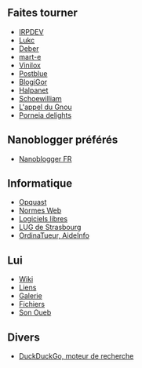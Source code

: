 ## Faites tourner

  * [IRPDEV](http://blog.irpdev.fr/ "Le blog d'IRPDEV")
  * [Lukc](http://lukc.upyum.com/ "Page de Lukc")
  * [Deber](http://oceamer.com/~interlude/ "Journal du projet de Deber")
  * [mart-e](http://mart-e.be/ "about life, linux and everything")
  * [Vinilox](http://vinilox.eu/ "Le blog de Vinilox")
  * [Postblue](http://postblue.info/ "Le blog de Postblue")
  * [BlogiGor](https://id-libre.org/ "blogiGor|traces éphémères")
  * [Halpanet](http://www.halpanet.org/ "Découvrir la liberté informatique avec Halpanet")
  * [Schoewilliam](http://schoewilliam.fr/ "Carnet web d'un habitant de la banquise GNU/Linuxienne.")
  * [L'appel du Gnou](http://blog.wolf.am/ "Le blog d'un vadrouilleur libre, explorateur de gnu/linux et d'autres horizons")
  * [Porneia delights](http://porneia.free.fr/pub/ "I used to be schizophrenic but now we are going much better. We are the Porneia delights. We are persistent and reluctant. We also do not really come from outer space.")

<!-- Useless links
* [fabienwang](http://www.fabienwang.fr/ "Adepte et développeur de logiciels Libres")
* [L'antre de Lenezir](http://blog.lenezir.fr/ "Les péripéties d'un linuxien sur frugalware")
<a href="http://thebubblelove10.skyrock.com/" title="Journal de Frenchlover">Frenchlover</a><br />
<a href="http://zmeuh.net/" title="Oh la vache !">Zmeuh.NET</a><br />
<a href="http://dany-the-red.net/" title="Le blog de Dany the red">Dany the Red</a><br />
<a href="http://12.dud-t.org/" title="D Weblog System">D Weblog System</a><br />
<a href="http://blog.upyum.com/" title="Le Bar à Kooda">Bar à Kooda</a><br />
-->

## Nanoblogger préférés

  * [Nanoblogger FR](http://oceamer.com/~nanoblogger/ "Le site non officiel francophone du c&eacute;l&egrave;bre outil de publication en mode console : Nanoblogger")

## Informatique

  * [Opquast](http://reporting.opquast.com/fr/ "Site pour &eacute;valuer l'accessibilit&eacute; de votre site internet")
  * [Normes Web](http://openweb.eu.org/ "Visiter le site de Tristan Nitot concernant les normes Web")
  * [Logiciels libres](http://www.framasoft.net/ "Aller sur le site Framasoft qui rassemble une liste faramineuse de logiciels libres")
  * [LUG de Strasbourg](http://tux.u-strasbg.fr/ "Site du groupe d'utilisateurs Linux de Strasbourg")
  * [OrdinaTueur, AideInfo](http://forums.ordinatueur.org/portal.php "Visiter le forum d'aide informatique nomm&eacute; Ordinatueur")

## Lui

  * [Wiki](http://olivier.dossmann.net/wiki/ "Recueil d'astuces")
  * [Liens](http://olivier.dossmann.net/liens/ "Quelques liens en vrac")
  * [Galerie](http://images.dossmann.net/ "D&eacute;couvrir la galerie d'Olivier DOSSMANN")
  * [Fichiers](http://f.depotoi.re/ "Serveur de fichiers du Dépotoire")
  * [Son Oueb](https://olivier.dossmann.net/wiki/blankoweb/index "Liste des sites de son environnement Oueb")

## Divers

  * [DuckDuckGo, moteur de recherche](https://duckduckgo.com/ "DDG, moteur de recherche")

